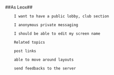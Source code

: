 ##As Leox##
    
		I want to have a public lobby, club section
    
		I anonymous private messaging
		
		I should be able to edit my screen name
		
		Related topics
		
		post links
		
		able to move around layouts
		
		send feedbacks to the server
		
